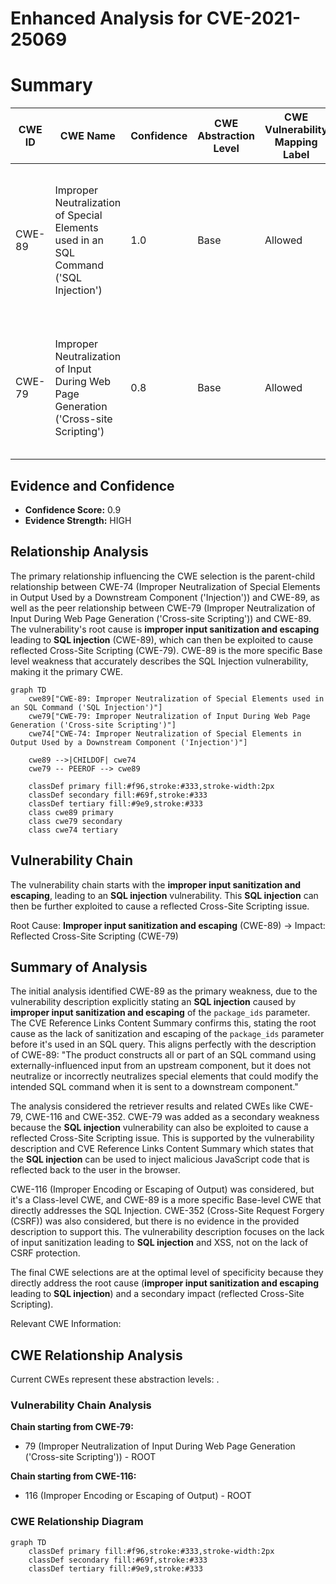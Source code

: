 # Enhanced Analysis for CVE-2021-25069

# Summary

| CWE ID | CWE Name | Confidence | CWE Abstraction Level | CWE Vulnerability Mapping Label | CWE-Vulnerability Mapping Notes |
|---|---|---|---|---|---|
| CWE-89 | Improper Neutralization of Special Elements used in an SQL Command ('SQL Injection') | 1.0 | Base | Allowed | Primary CWE. The vulnerability stems from **improper input sanitization and escaping** leading to **SQL injection**. |
| CWE-79 | Improper Neutralization of Input During Web Page Generation ('Cross-site Scripting') | 0.8 | Base | Allowed | Secondary CWE. The **SQL injection** can also be exploited to cause a Reflected Cross-Site Scripting issue. |

## Evidence and Confidence

*   **Confidence Score:** 0.9
*   **Evidence Strength:** HIGH

## Relationship Analysis

The primary relationship influencing the CWE selection is the parent-child relationship between CWE-74 (Improper Neutralization of Special Elements in Output Used by a Downstream Component ('Injection')) and CWE-89, as well as the peer relationship between CWE-79 (Improper Neutralization of Input During Web Page Generation ('Cross-site Scripting')) and CWE-89. The vulnerability's root cause is **improper input sanitization and escaping** leading to **SQL injection** (CWE-89), which can then be exploited to cause reflected Cross-Site Scripting (CWE-79). CWE-89 is the more specific Base level weakness that accurately describes the SQL Injection vulnerability, making it the primary CWE.

```mermaid
graph TD
    cwe89["CWE-89: Improper Neutralization of Special Elements used in an SQL Command ('SQL Injection')"]
    cwe79["CWE-79: Improper Neutralization of Input During Web Page Generation ('Cross-site Scripting')"]
    cwe74["CWE-74: Improper Neutralization of Special Elements in Output Used by a Downstream Component ('Injection')"]
    
    cwe89 -->|CHILDOF| cwe74
    cwe79 -- PEEROF --> cwe89

    classDef primary fill:#f96,stroke:#333,stroke-width:2px
    classDef secondary fill:#69f,stroke:#333
    classDef tertiary fill:#9e9,stroke:#333
    class cwe89 primary
    class cwe79 secondary
    class cwe74 tertiary
```

## Vulnerability Chain

The vulnerability chain starts with the **improper input sanitization and escaping**, leading to an **SQL injection** vulnerability. This **SQL injection** can then be further exploited to cause a reflected Cross-Site Scripting issue.

Root Cause: **Improper input sanitization and escaping** (CWE-89) -> Impact: Reflected Cross-Site Scripting (CWE-79)

## Summary of Analysis

The initial analysis identified CWE-89 as the primary weakness, due to the vulnerability description explicitly stating an **SQL injection** caused by **improper input sanitization and escaping** of the `package_ids` parameter. The CVE Reference Links Content Summary confirms this, stating the root cause as the lack of sanitization and escaping of the `package_ids` parameter before it's used in an SQL query. This aligns perfectly with the description of CWE-89: "The product constructs all or part of an SQL command using externally-influenced input from an upstream component, but it does not neutralize or incorrectly neutralizes special elements that could modify the intended SQL command when it is sent to a downstream component."

The analysis considered the retriever results and related CWEs like CWE-79, CWE-116 and CWE-352. CWE-79 was added as a secondary weakness because the **SQL injection** vulnerability can also be exploited to cause a reflected Cross-Site Scripting issue. This is supported by the vulnerability description and CVE Reference Links Content Summary which states that the **SQL injection** can be used to inject malicious JavaScript code that is reflected back to the user in the browser.

CWE-116 (Improper Encoding or Escaping of Output) was considered, but it's a Class-level CWE, and CWE-89 is a more specific Base-level CWE that directly addresses the SQL Injection. CWE-352 (Cross-Site Request Forgery (CSRF)) was also considered, but there is no evidence in the provided description to support this. The vulnerability description focuses on the lack of input sanitization leading to **SQL injection** and XSS, not on the lack of CSRF protection.

The final CWE selections are at the optimal level of specificity because they directly address the root cause (**improper input sanitization and escaping** leading to **SQL injection**) and a secondary impact (reflected Cross-Site Scripting).

Relevant CWE Information:


## CWE Relationship Analysis

Current CWEs represent these abstraction levels: .


### Vulnerability Chain Analysis

**Chain starting from CWE-79:**
- 79 (Improper Neutralization of Input During Web Page Generation ('Cross-site Scripting')) - ROOT


**Chain starting from CWE-116:**
- 116 (Improper Encoding or Escaping of Output) - ROOT



### CWE Relationship Diagram

```mermaid
graph TD
    classDef primary fill:#f96,stroke:#333,stroke-width:2px
    classDef secondary fill:#69f,stroke:#333
    classDef tertiary fill:#9e9,stroke:#333
```